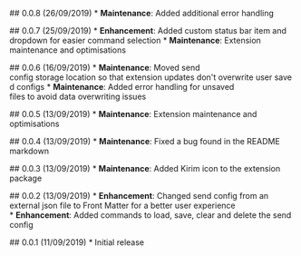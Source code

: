 ## 0.0.8 (26/09/2019)
* __Maintenance__: Added additional error handling

## 0.0.7 (25/09/2019)
* __Enhancement__: Added custom status bar item and dropdown for easier command selection
* __Maintenance__: Extension maintenance and optimisations

## 0.0.6 (16/09/2019)
* __Maintenance__: Moved send config storage location so that extension updates don't overwrite user saved configs
* __Maintenance__: Added error handling for unsaved files to avoid data overwriting issues

## 0.0.5 (13/09/2019)
* __Maintenance__: Extension maintenance and optimisations

## 0.0.4 (13/09/2019)
* __Maintenance__: Fixed a bug found in the README markdown

## 0.0.3 (13/09/2019)
* __Maintenance__: Added Kirim icon to the extension package

## 0.0.2 (13/09/2019)
* __Enhancement__: Changed send config from an external json file to Front Matter for a better user experience
* __Enhancement__: Added commands to load, save, clear and delete the send config

## 0.0.1 (11/09/2019)
* Initial release